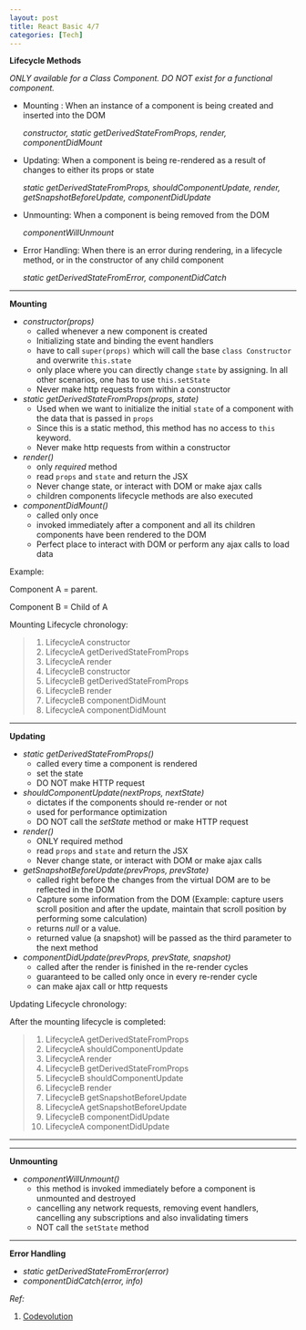 ```yaml
---
layout: post
title: React Basic 4/7
categories: [Tech]
---
```


**Lifecycle Methods** 

*ONLY available for a Class Component. DO NOT exist for a functional component.*

- Mounting : When an instance of a component is being created and inserted into the DOM

  *constructor, static getDerivedStateFromProps, render, componentDidMount*

- Updating: When a component is being re-rendered as a result of changes to either its props or state

  *static getDerivedStateFromProps, shouldComponentUpdate, render, getSnapshotBeforeUpdate, componentDidUpdate*

- Unmounting: When a component is being removed from the DOM

  *componentWillUnmount*

- Error Handling: When there is an error during rendering, in a lifecycle method, or in the constructor of any child component

  *static getDerivedStateFromError, componentDidCatch*



------------

**Mounting**

- *constructor(props)*
  - called whenever a new component is created
  - Initializing state and binding the event handlers
  - have to call `super(props)` which will call the base `class Constructor` and overwrite `this.state` 
  - only place where you can directly change `state` by assigning. In all other scenarios, one has to use `this.setState` 
  - Never make http requests from within a constructor
- *static getDerivedStateFromProps(props, state)*
  - Used when we want to initialize the initial `state` of a component with the data that is passed in `props` 
  - Since this is a static method, this method has no access to `this` keyword.
  - Never make http requests from within a constructor
- *render()*
  - only *required* method
  - read `props` and `state` and return the JSX
  - Never change state, or interact with DOM or make ajax calls
  - children components lifecycle methods are also executed
- *componentDidMount()*
  - called only once
  - invoked immediately after a component and all its children components have been rendered to the DOM
  - Perfect place to interact with DOM or perform any ajax calls to load data



Example:

Component A = parent.

Component B = Child of A

Mounting Lifecycle chronology:

> 1. LifecycleA constructor
> 2. LifecycleA getDerivedStateFromProps
> 3. LifecycleA render
> 4. LifecycleB constructor
> 5. LifecycleB getDerivedStateFromProps
> 6. LifecycleB render
> 7. LifecycleB componentDidMount
> 8. LifecycleA componentDidMount

--------

**Updating**

- *static getDerivedStateFromProps()*
  - called every time a component is rendered
  - set the state
  - DO NOT make HTTP request
- *shouldComponentUpdate(nextProps, nextState)*
  - dictates if the components should re-render or not
  - used for performance optimization
  - DO NOT call the *setState* method or make HTTP request
- *render()*
  - ONLY required method
  - read `props` and `state` and return the JSX
  - Never change state, or interact with DOM or make ajax calls
- *getSnapshotBeforeUpdate(prevProps, prevState)*
  - called right before the changes from the virtual DOM are to be reflected in the DOM
  - Capture some information from the DOM (Example: capture users scroll position and after the update, maintain that scroll position by performing some calculation)
  - returns *null* or a value.
  - returned value (a snapshot) will be passed as the third parameter to the next method
- *componentDidUpdate(prevProps, prevState, snapshot)* 
  - called after the render is finished in the re-render cycles
  - guaranteed to be called only once in every re-render cycle
  - can make ajax call or http requests

Updating Lifecycle chronology:

After the mounting lifecycle is completed:

> 1. LifecycleA getDerivedStateFromProps
> 2. LifecycleA shouldComponentUpdate
> 3. LifecycleA render
> 4. LifecycleB getDerivedStateFromProps
> 5. LifecycleB shouldComponentUpdate
> 6. LifecycleB render
> 7. LifecycleB getSnapshotBeforeUpdate
> 8. LifecycleA getSnapshotBeforeUpdate
> 9. LifecycleB componentDidUpdate
> 10. LifecycleA componentDidUpdate

--------

-----------

**Unmounting**

- *componentWillUnmount()*
  - this method is invoked immediately before a component is unmounted and destroyed
  - cancelling any network requests, removing event handlers, cancelling any subscriptions and also invalidating timers
  - NOT call the `setState` method

---------

**Error Handling**

- *static getDerivedStateFromError(error)*
- *componentDidCatch(error, info)*


*Ref:*

1. [Codevolution](https://www.youtube.com/playlist?list=PLC3y8-rFHvwgg3vaYJgHGnModB54rxOk3)


